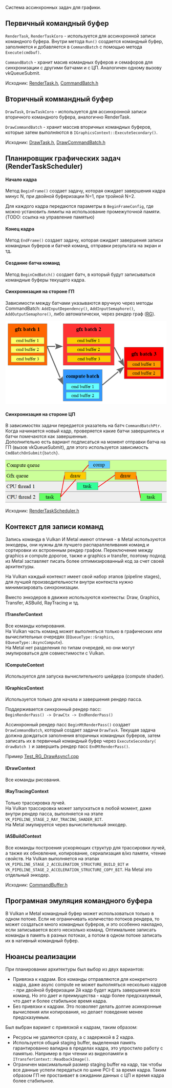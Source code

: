 ﻿Система ассинхронных задач для графики.

## Первичный командный буфер

`RenderTask`, `RenderTaskCoro` - используется для ассинхронной записи командного буфера. Внутри метода `Run()` создается командный буфер, заполняется и добавляется в `CommandBatch` с помощью метода `Execute(cmdbuf)`.

`CommandBatch` - хранит масив командных буферов и семафоров для синхронизации с другими батчами и с ЦП. Аналогичен одному вызову vkQueueSubmit.

Исходник: [RenderTask.h](../../src/graphics/Private/RenderTask.h), [CommandBatch.h](../../src/graphics/Private/CommandBatch.h)


## Вторичный коммандный буфер

`DrawTask`, `DrawTaskCoro` - используется для ассинхронной записи вторичного командного буфера, аналогично RenderTask.

`DrawCommandBatch` - хранит массив вторичных командных буферов, которые затем выполняются в `IGraphicsContext::ExecuteSecondary()`.

Исходник: [DrawTask.h](../../src/graphics/Private/DrawTask.h), [DrawCommandBatch.h](../../src/graphics/Private/DrawCommandBatch.h)


## Планировщик графических задач (RenderTaskScheduler)

#### Начало кадра
Метод `BeginFrame()` создает задачу, которая ожидает завершения кадра минус N, при двойной буферизации N=1, при тройной N=2.

Для каждого кадра передаются параметры в `BeginFrameConfig`, где можно установить лимиты на использование промежуточной памяти.
(TODO: ссылка на управление памятью)


#### Конец кадра
Метод `EndFrame()` создает задачу, которая ожидает завершения записи командных буферов и батчей команд, отправки результата на экран и тд.


#### Создание батча команд
Метод `BeginCmdBatch()` создает батч, в который будут записываться командные буферы текущего кадра.


#### Синхронизация на стороне ГП
Зависимости между батчами указываются вручную через методы CommandBatch: `AddInputDependency()`, `AddInputSemaphore()`, `AddOutputSemaphore()`, либо автоматически, через рендер граф ([RG](RenderGraph.md)).

![](img/RenderTaskScheduler-1.png)


#### Синхронизация на стороне ЦП
В зависимостях задачи передается указатель на батч `CommandBatchPtr`. Когда начинается новый кадр, проверяется какие батчи завершились и батчи помечаются как завершенные.<br/>
Дополнительно есть вариант подписаться на момент отправки батча на ГП (вызов vkQueueSubmit), для этого используется зависимость `CmdBatchOnSubmit{batch}`.

![](img/RenderTaskScheduler-2.png)

Исходник: [RenderTaskScheduler.h](../../src/graphics/Private/RenderTaskScheduler.h)


## Контекст для записи команд

Запись команда в Vulkan И Metal имеют отличия - в Metal используются энкодеры, они нужны для лучшего распараллеливания команд и сортировки их встроенным рендер графом.
Переключение между graphics и compute дорогое, также и graphics и transfer, поэтому подход из Metal заставляет писать более оптимизированный код за счет своей архитектуры.

На Vulkan каждый контекст имеет свой набор этапов (pipeline stages), для лучшей производительности внутри контекста нужно минимизировать синхронизации. 

Вместо энкодеров в движке используются контексты: Draw, Graphics, Transfer, ASBuild, RayTracing и тд.

#### ITransferContext

Все команды копирования.<br/>
На Vulkan часть команд может выполняться только в графических или вычислительных очередях (`EQueueType::Graphics`, `EQueueType::AsyncCompute`).<br/>
На Metal нет разделения по типам очередей, но они могут эмулироваться для совместимости с Vulkan.

#### IComputeContext

Используется для запуска вычислительного шейдера (compute shader).

#### IGraphicsContext

Используется только для начала и завершения рендер пасса.

Поддерживается синхронный рендер пасс:<br/>
`BeginRenderPass() -> DrawCtx -> EndRenderPass()`

Ассинхронный рендер пасс `BeginMtRenderPass()` создает `DrawCommandBatch`, который создает задачи `DrawTask`.
Текущая задача должна дождаться заполнения вторичных командных буферов, затем записать их в первичный командный буфер через `ExecuteSecondary( drawBatch )` и завершить рендер пасс `EndMtRenderPass()`.

Пример [Test_RG_DrawAsync1.cpp](../../tests/graphics/RenderGraph/Test_RG_DrawAsync1.cpp)

#### IDrawContext

Все команды рисования.

#### IRayTracingContext

Только трассировка лучей.<br/>
На Vulkan трассировка может запускаться в любой момент, даже внутри рендер пасса, выполняется на этапе `VK_PIPELINE_STAGE_2_RAY_TRACING_SHADER_BIT`.<br/>
На Metal эмулируется через вычислительный энкодер.

#### IASBuildContext

Все команды построения ускоряющих структур для трассировки лучей, а также их обновление, копирование, сериализация в/из памяти, чтение свойств.
На Vulkan выполняется на этапах `VK_PIPELINE_STAGE_2_ACCELERATION_STRUCTURE_BUILD_BIT` и `VK_PIPELINE_STAGE_2_ACCELERATION_STRUCTURE_COPY_BIT`.
На Metal это отдельный энкодер.

Исходник: [CommandBuffer.h](../../src/graphics/Public/CommandBuffer.h)

## Програмная эмуляция командного буфера

В Vulkan и Metal командный буфер может использоваться только в одном потоке. Если не ограничивать количество потоков рендера, то может создаться много командных буферов, и это особенно накладно, если записывается всего несколько команд. Оптимальнее записать команды в память в разных потоках, а потом в одном потоке записать их в нативный командный буфер.


## Нюансы реализации

При планировании архитектуры был выбор из двух вариантов:
 * Привязка к кадрам. Все команды отправляются для конкретного кадра, даже async compute не может выполняться несколько кадров - при двойной буферизации 2й кадр будет ждать завершения всех команд. Но это дает и преимущества - кадр более предсказуемый, что дает и более стабильное время кадра.
 * Без привязки к кадрам. Это позволяет делать долгие асинхронные вычисления или копирования, но делает поведение менее предсказуемым.

Был выбран вариант с привязкой к кадрам, таким образом:
 * Ресурсы не удаляются сразу, а с задержкой в 2 кадра.
 * Используется общий staging buffer, выделенная память гарантированно валидна в пределах кадра, это упростило работу с памятью. Например в при чтении из видеопамяти в `ITransferContext::ReadbackImage()`.
 * Ограничен максимальный размер staging buffer на кадр, так чтобы все данные успели передаться по шине PCI-E за время кадра. Таким образом ГП не простаивает в ожидании данных с ЦП и время кадра более стабильное.

